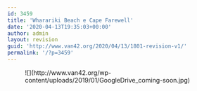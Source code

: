 ```yaml
---
id: 3459
title: 'Wharariki Beach e Cape Farewell'
date: '2020-04-13T19:35:03+00:00'
author: admin
layout: revision
guid: 'http://www.van42.org/2020/04/13/1801-revision-v1/'
permalink: '/?p=3459'
---
```


<div class="wp-container-3894 wp-block-columns has-2-columns"><div class="wp-container-3892 wp-block-column"><figure class="wp-block-image">![](http://www.van42.org/wp-content/uploads/2019/01/GoogleDrive_coming-soon.jpg)</figure></div><div class="wp-container-3893 wp-block-column"></div></div>